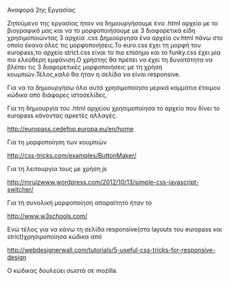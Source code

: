 Αναφορά 2ης Εργασίας

Ζητούμενο της εργασίας ήταν να δημιουργήσουμε ένα .html αρχείο με το βιογραφικό μας και να το μορφοποιήσουμε με 3 διαφορετικά είδη χρησιμοποιώντας 3 αρχεία .css 
Δημιούργησα ένα αρχείο cv.html πάνω στο οποίο έκανα όλες τις μορφοποιήσεις.Το euro.css έχει τη μορφή του europass,το αρχείο strict.css 
είναι το πιο επίσημο και το funky.css έχει μία πιο ελεύθερη εμφάνιση.Ο χρήστης θα πρέπει να έχει τη δυνατότητα να βλέπει τις 3 διαφορετικές μορφοποιήσεις με τη 
χρήση κουμπιών.Τέλος,καλό θα ήταν η σελίδα να είναι responsive.

Για να τα δημιουργήσω όλα αυτά χρησιμοποίησα μερικά κομμάτια έτοιμου κώδικα από διάφορες ιστοσελίδες.

Για τη δημιουργία του .html αρχείου χρησιμοποίησα το αρχείο που δίνει το europass κάνοντας αρκετές αλλαγές.

http://europass.cedefop.europa.eu/en/home

Για τη μορφοποίηση των κουμπιών

http://css-tricks.com/examples/ButtonMaker/

Για τη λειτουργία τους με χρήση js

http://mruizwww.wordpress.com/2012/10/13/simple-css-javascript-switcher/


Για τη συνολική μορφοποίηση απαραίτητο ήταν το 

http://www.w3schools.com/

Ενώ τέλος για να κάνω τη σελίδα responsive(στα layouts του europass και strict)χρησιμοποίησα κώδικα από

http://webdesignerwall.com/tutorials/5-useful-css-tricks-for-responsive-design


Ο κώδικας δουλεύει σωστά σε mozilla.

